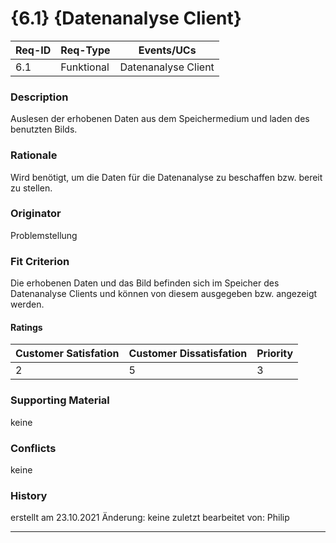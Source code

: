 # {6.1} {Datenanalyse Client}

| Req-ID |  Req-Type  | Events/UCs          |
|--------|------------|---------------------|
| 6.1    | Funktional | Datenanalyse Client |

### Description
Auslesen der erhobenen Daten aus dem Speichermedium und laden des benutzten Bilds.

### Rationale
Wird benötigt, um die Daten für die Datenanalyse zu beschaffen bzw. bereit zu stellen. 

### Originator
Problemstellung

### Fit Criterion
Die erhobenen Daten und das Bild befinden sich im Speicher des Datenanalyse Clients und können von diesem ausgegeben bzw. angezeigt werden.

#### Ratings
| Customer Satisfation | Customer Dissatisfation | Priority |
|----------------------|-------------------------|----------|
| 2                    | 5                       | 3        |

### Supporting Material
keine

### Conflicts
keine

### History
erstellt am 23.10.2021
Änderung: keine
zuletzt bearbeitet von: Philip

---
